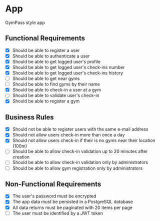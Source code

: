 # App

GymPass style app

## Functional Requirements
- [X] Should be able to register a user
- [X] Should be able to authenticate a user
- [X] Should be able to get logged user's profile
- [X] Should be able to get logged user's check-ins number
- [X] Should be able to get logged user's check-ins history
- [ ] Should be able to get near gyms
- [ ] Should be able to find gyms by their name
- [X] Should be able to check-in a user at a gym
- [ ] Should be able to validate user's check-in
- [X] Should be able to register a gym

## Business Rules
- [X] Should not be able to register users with the same e-mail address
- [X] Should not allow users check-in more than once a day
- [X] Should not allow users check-in if their is no gyms near their location (100m)
- [ ] Should be able to allow check-in validation up to 20 minutes after creation
- [ ] Should be able to allow check-in validation only by administrators
- [ ] Should be able to allow gym registration only by administrators

## Non-Functional Requirements
- [X] The user's password must be encrypted
- [X] The app data must be persisted in a PostgreSQL database
- [X] All data returns must be paginated with 20 items per page
- [ ] The user must be identified by a JWT token